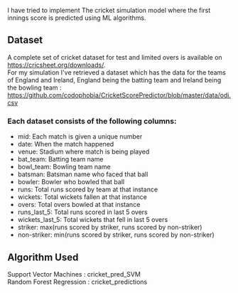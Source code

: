 
I have tried to implement The cricket simulation model where the first innings score is predicted using ML algorithms.
## Dataset
A complete set of cricket dataset for test and limited overs is available on https://cricsheet.org/downloads/.
<br/>For my simulation I've retrieved a dataset which has the data for the teams of England and Ireland, England being the batting team and Ireland being the bowling team : https://github.com/codophobia/CricketScorePredictor/blob/master/data/odi.csv

### Each dataset consists of the following columns:
- mid: Each match is given a unique number
- date: When the match happened
- venue: Stadium where match is being played
- bat_team: Batting team name
- bowl_team: Bowling team name
- batsman: Batsman name who faced that ball
- bowler: Bowler who bowled that ball
- runs: Total runs scored by team at that instance
- wickets: Total wickets fallen at that instance
- overs: Total overs bowled at that instance
- runs_last_5: Total runs scored in last 5 overs
- wickets_last_5: Total wickets that fell in last 5 overs
- striker: max(runs scored by striker, runs scored by non-striker)
- non-striker: min(runs scored by striker, runs scored by non-striker)

## Algorithm Used

Support Vector Machines : cricket_pred_SVM
<br>Random Forest Regression : cricket_predictions


